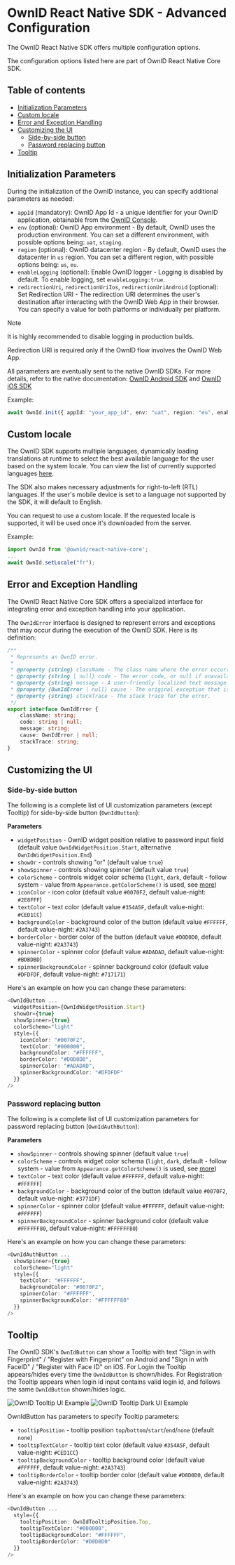 # OwnID React Native  SDK - Advanced Configuration

The OwnID React Native SDK offers multiple configuration options.

The configuration options listed here are part of OwnID React Native Core SDK.

## Table of contents

* [Initialization Parameters](#initialization-parameters)
* [Custom locale](#custom-locale)
* [Error and Exception Handling](#error-and-exception-handling)
* [Customizing the UI](#customizing-the-ui)
   + [Side-by-side button](#side-by-side-button)
   + [Password replacing button](#password-replacing-button)
* [Tooltip](#tooltip)

## Initialization Parameters

During the initialization of the OwnID instance, you can specify additional parameters as needed:

- `appId` (mandatory): OwnID App Id - a unique identifier for your OwnID application, obtainable from the [OwnID Console](https://console.ownid.com).
- `env` (optional): OwnID App environment - By default, OwnID uses the production environment. You can set a different environment, with possible options being: `uat`, `staging`.
- `region` (optional): OwnID datacenter region - By default, OwnID uses the datacenter in `us` region. You can set a different region, with possible options being: `us`, `eu`.
- `enableLogging` (optional): Enable OwnID logger - Logging is disabled by default. To enable logging, set `enableLogging:true`.
- `redirectionUri`, `redirectionUriIos`, `redirectionUriAndroid` (optional): Set Redirection URI - The redirection URI determines the user's destination after interacting with the OwnID Web App in their browser. You can specify a value for both platforms or individually per platform.

> [!NOTE]
> It is highly recommended to disable logging in production builds.
>
> Redirection URI is required only if the OwnID flow involves the OwnID Web App.

All parameters are eventually sent to the native OwnID SDKs. For more details, refer to the native documentation: [OwnID Android SDK](https://github.com/OwnID/ownid-android-sdk) and [OwnID iOS SDK](https://github.com/OwnID/ownid-ios-sdk)

Example:

```ts
await OwnId.init({ appId: "your_app_id", env: "uat", region: "eu", enableLogging: true, redirectUrl: "com.ownid.demo.react://ownid" }, ...)
```

## Custom locale

The OwnID SDK supports multiple languages, dynamically loading translations at runtime to select the best available language for the user based on the system locale. You can view the list of currently supported languages [here](https://i18n.prod.ownid.com/langs.json).

The SDK also makes necessary adjustments for right-to-left (RTL) languages. If the user's mobile device is set to a language not supported by the SDK, it will default to English.

You can request to use a custom locale. If the requested locale is supported, it will be used once it's downloaded from the server.

Example:
```ts
import OwnId from '@ownid/react-native-core';
...
await OwnId.setLocale("fr");
```

## Error and Exception Handling

The OwnID React Native Core SDK offers a specialized interface for integrating error and exception handling into your application. 

The `OwnIdError` interface is designed to represent errors and exceptions that may occur during the execution of the OwnID SDK. Here is its definition:

```ts
/**
 * Represents an OwnID error.
 * 
 * @property {string} className - The class name where the error occurred.
 * @property {string | null} code - The error code, or null if unavailable.
 * @property {string} message - A user-friendly localized text message describing the error if `code` is present, otherwise the error message.
 * @property {OwnIdError | null} cause - The original exception that is wrapped in, or null if none.
 * @property {string} stackTrace - The stack trace for the error.
 */
export interface OwnIdError {
    className: string;
    code: string | null;
    message: string;
    cause: OwnIdError | null;
    stackTrace: string;
}
```

## Customizing the UI

### Side-by-side button

The following is a complete list of UI customization parameters (except Tooltip) for side-by-side button (`OwnIdButton`):

**Parameters**

* `widgetPosition` - OwnID widget position relative to password input field (default value `OwnIdWidgetPosition.Start`, alternative `OwnIdWidgetPosition.End`)
* `showOr` - controls showing "or" (default value `true`)
* `showSpinner` - controls showing spinner (default value `true`)
* `colorScheme` - controls widget color schema (`light`, `dark`, default - follow system - value from `Appearance.getColorScheme()` is used, see [more](https://reactnative.dev/docs/appearance))
* `iconColor` - icon color (default value `#0070F2`, default value-night: `#2E8FFF`)
* `textColor` - text color (default value `#354A5F`, default value-night: `#CED1CC`)
* `backgroundColor` - background color of the button (default value `#FFFFFF`, default value-night: `#2A3743`)
* `borderColor` - border color of the button (default value `#D0D0D0`, default value-night: `#2A3743`)
* `spinnerColor` - spinner color (default value `#ADADAD`, default value-night: `#BDBDBD`)
* `spinnerBackgroundColor` - spinner background color (default value `#DFDFDF`, default value-night: `#717171`)

Here's an example on how you can change these parameters:

```ts
<OwnIdButton ... 
  widgetPosition={OwnIdWidgetPosition.Start} 
  showOr={true} 
  showSpinner={true} 
  colorScheme="light" 
  style={{ 
    iconColor: "#0070F2", 
    textColor: "#000000", 
    backgroundColor: "#FFFFFF",
    borderColor: "#D0D0D0", 
    spinnerColor: "#ADADAD",  
    spinnerBackgroundColor: "#DFDFDF"
  }}
/>
```

### Password replacing button

The following is a complete list of UI customization parameters for password replacing button (`OwnIdAuthButton`):

**Parameters**

* `showSpinner` - controls showing spinner (default value `true`)
* `colorScheme` - controls widget color schema (`light`, `dark`, default - follow system - value from `Appearance.getColorScheme()` is used, see [more](https://reactnative.dev/docs/appearance))
* `textColor` - text color (default value `#FFFFFF`, default value-night: `#FFFFFF`)
* `backgroundColor` - background color of the button (default value `#0070F2`, default value-night: `#3771DF`)
* `spinnerColor` - spinner color (default value `#FFFFFF`, default value-night: `#FFFFFF`)
* `spinnerBackgroundColor` - spinner background color (default value `#FFFFFF80`, default value-night: `#FFFFFF80`)

Here's an example on how you can change these parameters:

```ts
<OwnIdAuthButton ... 
  showSpinner={true} 
  colorScheme="light" 
  style={{ 
    textColor: "#FFFFFF", 
    backgroundColor: "#0070F2", 
    spinnerColor: "#FFFFFF", 
    spinnerBackgroundColor: "#FFFFFF80"
  }}
/>
```

## Tooltip

The OwnID SDK's `OwnIdButton` can show a Tooltip with text "Sign in with Fingerprint" / "Register with Fingerprint" on Android and "Sign in with FaceID" / "Register with Face ID" on iOS. For Login the Tooltip appears/hides every time the `OwnIdButton` is shown/hides. For Registration the Tooltip appears when login id input contains valid login id, and follows the same `OwnIdButton` shown/hides logic.

![OwnID Tooltip UI Example](tooltip_example.png) ![OwnID Tooltip Dark UI Example](tooltip_example_dark.png)

OwnIdButton has parameters to specify Tooltip parameters:
* `tooltipPosition` - tooltip position `top`/`bottom`/`start`/`end`/`none` (default `none`)
* `tooltipTextColor` - tooltip text color (default value `#354A5F`, default value-night: `#CED1CC`)
* `tooltipBackgroundColor` - tooltip background color (default value `#FFFFFF`, default value-night: `#2A3743`)
* `tooltipBorderColor` - tooltip border color (default value `#D0D0D0`, default value-night: `#2A3743`) 

Here's an example on how you can change these parameters:

```ts
<OwnIdButton ... 
  style={{
    tooltipPosition: OwnIdTooltipPosition.Top, 
    tooltipTextColor: "#000000", 
    tooltipBackgroundColor: "#FFFFFF", 
    tooltipBorderColor: "#D0D0D0"
  }}
/>
```